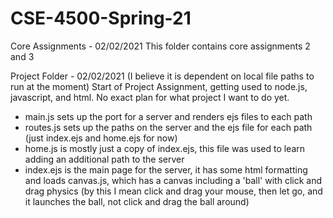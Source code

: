 # CSE-4500-Spring-21
Core Assignments - 02/02/2021
This folder contains core assignments 2 and 3

Project Folder - 02/02/2021
(I believe it is dependent on local file paths to run at the moment)
Start of Project Assignment, getting used to  node.js, javascript, and html. No exact plan for what project I want to do yet. 
- main.js sets up the port for a server and renders ejs files to each path
- routes.js sets up the paths on the server and the ejs file for each path (just index.ejs and home.ejs for now)
- home.js is mostly just a copy of index.ejs, this file was used to learn adding an additional path to the server
- index.ejs is the main page for the server, it has some html formatting and loads canvas.js, which has a canvas including a 'ball'
with click and drag physics (by this I mean click and drag your mouse, then let go, and it launches the ball, not click and drag the ball around)
